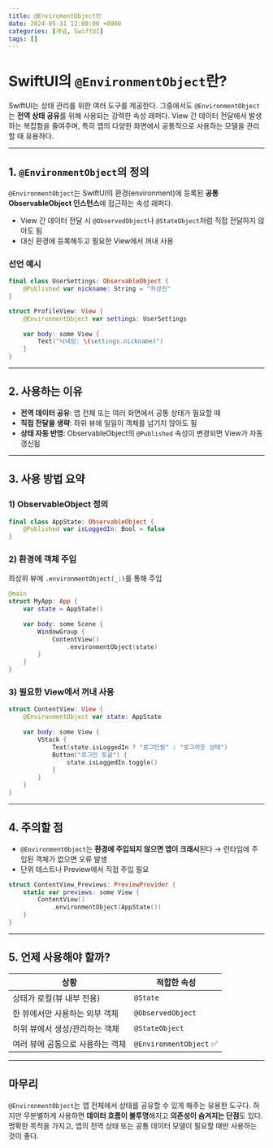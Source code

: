 ```yaml
---
title: @EnviromentObject란
date: 2024-05-31 12:00:00 +0900
categories: [개념, SwiftUI]
tags: []
---
```



# SwiftUI의 `@EnvironmentObject`란?

SwiftUI는 상태 관리를 위한 여러 도구를 제공한다. 그중에서도 `@EnvironmentObject`는 **전역 상태 공유**를 위해 사용되는 강력한 속성 래퍼다. View 간 데이터 전달에서 발생하는 복잡함을 줄여주며, 특히 앱의 다양한 화면에서 공통적으로 사용하는 모델을 관리할 때 유용하다.

---

## 1. `@EnvironmentObject`의 정의

`@EnvironmentObject`는 SwiftUI의 환경(environment)에 등록된 **공통 ObservableObject 인스턴스**에 접근하는 속성 래퍼다.

* View 간 데이터 전달 시 `@ObservedObject`나 `@StateObject`처럼 직접 전달하지 않아도 됨
* 대신 환경에 등록해두고 필요한 View에서 꺼내 사용

### 선언 예시

```swift
final class UserSettings: ObservableObject {
    @Published var nickname: String = "차상진"
}
```

```swift
struct ProfileView: View {
    @EnvironmentObject var settings: UserSettings
    
    var body: some View {
        Text("닉네임: \(settings.nickname)")
    }
}
```

---

## 2. 사용하는 이유

* **전역 데이터 공유**: 앱 전체 또는 여러 화면에서 공통 상태가 필요할 때
* **직접 전달을 생략**: 하위 뷰에 일일이 객체를 넘기지 않아도 됨
* **상태 자동 반영**: ObservableObject의 `@Published` 속성이 변경되면 View가 자동 갱신됨

---

## 3. 사용 방법 요약

### 1) ObservableObject 정의

```swift
final class AppState: ObservableObject {
    @Published var isLoggedIn: Bool = false
}
```

### 2) 환경에 객체 주입

최상위 뷰에 `.environmentObject(_:)`를 통해 주입

```swift
@main
struct MyApp: App {
    var state = AppState()
    
    var body: some Scene {
        WindowGroup {
            ContentView()
                .environmentObject(state)
        }
    }
}
```

### 3) 필요한 View에서 꺼내 사용

```swift
struct ContentView: View {
    @EnvironmentObject var state: AppState
    
    var body: some View {
        VStack {
            Text(state.isLoggedIn ? "로그인됨" : "로그아웃 상태")
            Button("로그인 토글") {
                state.isLoggedIn.toggle()
            }
        }
    }
}
```

---

## 4. 주의할 점

* `@EnvironmentObject`는 **환경에 주입되지 않으면 앱이 크래시**된다
  → 런타임에 주입된 객체가 없으면 오류 발생
* 단위 테스트나 Preview에서 직접 주입 필요

```swift
struct ContentView_Previews: PreviewProvider {
    static var previews: some View {
        ContentView()
            .environmentObject(AppState())
    }
}
```

---

## 5. 언제 사용해야 할까?

| 상황                 | 적합한 속성                 |
| ------------------ | ---------------------- |
| 상태가 로컬(뷰 내부 전용)    | `@State`               |
| 한 뷰에서만 사용하는 외부 객체  | `@ObservedObject`      |
| 하위 뷰에서 생성/관리하는 객체  | `@StateObject`         |
| 여러 뷰에 공통으로 사용하는 객체 | `@EnvironmentObject` ✅ |

---

## 마무리

`@EnvironmentObject`는 앱 전체에서 상태를 공유할 수 있게 해주는 유용한 도구다.
하지만 무분별하게 사용하면 **데이터 흐름이 불투명**해지고 **의존성이 숨겨지는 단점**도 있다.
명확한 목적을 가지고, 앱의 전역 상태 또는 공통 데이터 모델이 필요할 때만 사용하는 것이 좋다.





